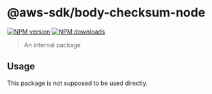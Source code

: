 # @aws-sdk/body-checksum-node

[![NPM version](https://img.shields.io/npm/v/@aws-sdk/body-checksum-node/beta.svg)](https://www.npmjs.com/package/@aws-sdk/body-checksum-node)
[![NPM downloads](https://img.shields.io/npm/dm/@aws-sdk/body-checksum-node.svg)](https://www.npmjs.com/package/@aws-sdk/body-checksum-node)

> An internal package

## Usage

This package is not supposed to be used directly.
